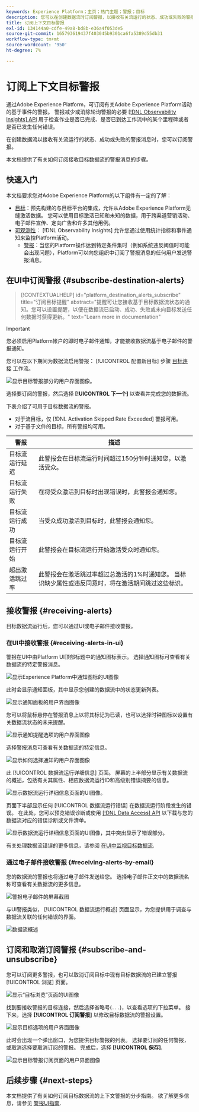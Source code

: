 ```yaml
---
keywords: Experience Platform；主页；热门主题；警报；目标
description: 您可以在创建数据流时订阅警报，以接收有关流运行的状态、成功或失败的警报消息。
title: 订阅上下文目标警报
exl-id: 134144a0-cdfe-49a8-bd8b-e36a4f053de5
source-git-commit: 165793619437f403045b9301ca6fa5389d55db31
workflow-type: tm+mt
source-wordcount: '950'
ht-degree: 7%

---
```


# 订阅上下文目标警报

通过Adobe Experience Platform，可订阅有关Adobe Experience Platform活动的基于事件的警报。 警报减少或消除轮询警报的必要 [[!DNL Observability Insights] API](../../observability/api/overview.md) 用于检查作业是否已完成、是否已到达工作流中的某个里程碑或者是否已发生任何错误。

在创建数据流以接收有关流运行的状态、成功或失败的警报消息时，您可以订阅警报。

本文档提供了有关如何订阅接收目标数据流的警报消息的步骤。

## 快速入门

本文档要求您对Adobe Experience Platform的以下组件有一定的了解：

* [目标](../home.md)：预先构建的与目标平台的集成，允许从Adobe Experience Platform无缝激活数据。 您可以使用目标激活已知和未知的数据，用于跨渠道营销活动、电子邮件宣传、定向广告和许多其他用例。
* [可观测性](../../observability/home.md)： [!DNL Observability Insights] 允许您通过使用统计指标和事件通知来监控Platform活动。
   * [警报](../../observability/alerts/overview.md)：当您的Platform操作达到特定条件集时（例如系统违反阈值时可能会出现问题），Platform可以向您组织中订阅了警报消息的任何用户发送警报消息。

## 在UI中订阅警报 {#subscribe-destination-alerts}

>[!CONTEXTUALHELP]
>id="platform_destination_alerts_subscribe"
>title="订阅目标提醒"
>abstract="提醒可让您接收基于目标数据流状态的通知。您可以设置提醒，以便在数据流已启动、成功、失败或未向目标发送任何数据时获得更新。"
>text="Learn more in documentation"

>[!IMPORTANT]
>
>您必须启用Platform帐户的即时电子邮件通知，才能接收数据流基于电子邮件的警报通知。

您可以在以下期间为数据流启用警报： [!UICONTROL 配置新目标] 步骤 [目标连接](connect-destination.md) 工作流。

![显示目标警报部分的用户界面图像。](../assets/ui/alerts/destination-alerts.png)

选择要订阅的警报，然后选择 **[!UICONTROL 下一个]** 以查看并完成您的数据流。

下表介绍了可用于目标数据流的警报。

* 对于流目标，仅 [!DNL Activation Skipped Rate Exceeded] 警报可用。
* 对于基于文件的目标，所有警报均可用。

| 警报 | 描述 |
| --- | --- |
| 目标流运行延迟 | 此警报会在目标流运行时间超过150分钟时通知您，以激活受众。 |
| 目标流运行失败 | 在将受众激活到目标时出现错误时，此警报会通知您。 |
| 目标流运行成功 | 当受众成功激活到目标时，此警报会通知您。 |
| 目标流运行开始 | 此警报会在目标流运行开始激活受众时通知您。 |
| 超出激活跳过率 | 此警报会在激活跳过率超过总激活的1%时通知您。 当标识缺少属性或违反同意时，将在激活期间跳过这些标识。 |

## 接收警报 {#receiving-alerts}

目标数据流运行后，您可以通过UI或电子邮件接收警报。

### 在UI中接收警报 {#receiving-alerts-in-ui}

警报在UI中由Platform UI顶部标题中的通知图标表示。 选择通知图标可查看有关数据流的特定警报消息。

![显示Experience Platform中通知图标的UI图像](../assets/ui/alerts/notification.png)

此时会显示通知面板，其中显示您创建的数据流中的状态更新列表。

![显示通知面板的用户界面图像](../assets/ui/alerts/alert-window.png)

您可以将鼠标悬停在警报消息上以将其标记为已读，也可以选择时钟图标以设置有关数据流状态的未来提醒。

![显示通知提醒选项的用户界面图像](../assets/ui/alerts/remind-me.png)

选择警报消息可查看有关数据流的特定信息。

![显示如何选择通知的用户界面图像](../assets/ui/alerts/select-alert-message.png)

此 [!UICONTROL 数据流运行详细信息] 页面。 屏幕的上半部分显示有关数据流的概述，包括有关其属性、相应数据流运行ID和高级别错误摘要的信息。

![显示数据流运行详细信息页面的UI图像。](../assets/ui/alerts/dataflow-overview.png)

页面下半部显示任何 [!UICONTROL 数据流运行错误] 在数据流运行阶段发生的错误。 在此处，您可以预览错误诊断或使用 [[!DNL Data Access] API](https://www.adobe.io/experience-platform-apis/references/data-access/) 以下载与您的数据流对应的错误诊断或文件清单。

![显示数据流运行详细信息页面的UI图像，其中突出显示了错误部分。](../assets/ui/alerts/dataflow-run-error.png)

有关处理数据流错误的更多信息，请参阅 [在UI中监视目标数据流](../../dataflows/ui/monitor-destinations.md).

### 通过电子邮件接收警报 {#receiving-alerts-by-email}

您的数据流的警报也将通过电子邮件发送给您。 选择电子邮件正文中的数据流名称可查看有关数据流的更多信息。

![警报电子邮件的屏幕截图](../assets/ui/alerts/email.png)

与UI警报类似， [!UICONTROL 数据流运行概述] 页面显示，为您提供用于调查与数据流关联的任何错误的界面。

![数据流概述](../assets/ui/alerts/dataflow-overview.png)

## 订阅和取消订阅警报 {#subscribe-and-unsubscribe}

您可以订阅更多警报，也可以取消订阅目标中现有目标数据流的已建立警报 [!UICONTROL 浏览] 页面。

![显示“目标浏览”页面的UI图像](../assets/ui/alerts/destination-list.png)

找到要接收警报的目标连接，然后选择省略号(`...`)，以查看选项的下拉菜单。 接下来，选择 **[!UICONTROL 订阅警报]** 以修改目标数据流的警报设置。

![显示目标选项的用户界面图像](../assets/ui/alerts/destination-alerts-subscribe.png)

此时会出现一个弹出窗口，为您提供目标警报的列表。 选择要订阅的任何警报，或取消选择要取消订阅的警报。 完成后，选择 **[!UICONTROL 保存]**.

![显示目标警报订阅页面的用户界面图像](../assets/ui/alerts/destination-alerts-list.png)

## 后续步骤 {#next-steps}

本文档提供了有关如何订阅目标数据流的上下文警报的分步指南。 欲了解更多信息，请参见 [警报UI指南](../../observability/alerts/ui.md).

